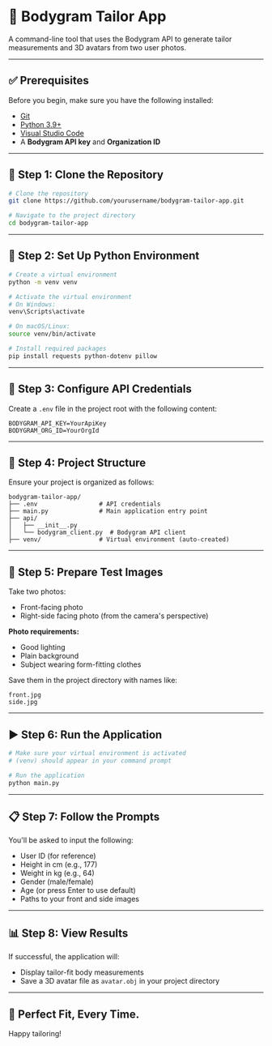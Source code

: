# 👔 Bodygram Tailor App

A command-line tool that uses the Bodygram API to generate tailor measurements and 3D avatars from two user photos.

---

## ✅ Prerequisites

Before you begin, make sure you have the following installed:

- [Git](https://git-scm.com/)
- [Python 3.9+](https://www.python.org/downloads/)
- [Visual Studio Code](https://code.visualstudio.com/)
- A **Bodygram API key** and **Organization ID**

---

## 🚀 Step 1: Clone the Repository

```bash
# Clone the repository
git clone https://github.com/yourusername/bodygram-tailor-app.git

# Navigate to the project directory
cd bodygram-tailor-app
```

---

## 🐍 Step 2: Set Up Python Environment

```bash
# Create a virtual environment
python -m venv venv

# Activate the virtual environment
# On Windows:
venv\Scripts\activate

# On macOS/Linux:
source venv/bin/activate

# Install required packages
pip install requests python-dotenv pillow
```

---

## 🔐 Step 3: Configure API Credentials

Create a `.env` file in the project root with the following content:

```env
BODYGRAM_API_KEY=YourApiKey
BODYGRAM_ORG_ID=YourOrgId
```

---

## 📁 Step 4: Project Structure

Ensure your project is organized as follows:

```
bodygram-tailor-app/
├── .env                 # API credentials
├── main.py              # Main application entry point
├── api/
│   ├── __init__.py
│   └── bodygram_client.py  # Bodygram API client
├── venv/                # Virtual environment (auto-created)
```

---

## 📸 Step 5: Prepare Test Images

Take two photos:
- Front-facing photo
- Right-side facing photo (from the camera's perspective)

**Photo requirements:**
- Good lighting
- Plain background
- Subject wearing form-fitting clothes

Save them in the project directory with names like:

```
front.jpg
side.jpg
```

---

## ▶️ Step 6: Run the Application

```bash
# Make sure your virtual environment is activated
# (venv) should appear in your command prompt

# Run the application
python main.py
```

---

## 📋 Step 7: Follow the Prompts

You'll be asked to input the following:

- User ID (for reference)
- Height in cm (e.g., 177)
- Weight in kg (e.g., 64)
- Gender (male/female)
- Age (or press Enter to use default)
- Paths to your front and side images

---

## 📊 Step 8: View Results

If successful, the application will:
- Display tailor-fit body measurements
- Save a 3D avatar file as `avatar.obj` in your project directory

---

## 🧵 Perfect Fit, Every Time.

Happy tailoring!
